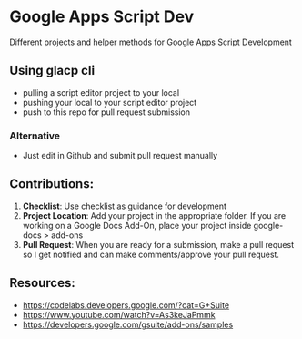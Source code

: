 # Google Apps Script Dev
Different projects and helper methods for Google Apps Script Development

## Using glacp cli
- pulling a script editor project to your local
- pushing your local to your script editor project
- push to this repo for pull request submission

### Alternative
- Just edit in Github and submit pull request manually

## Contributions:
1. **Checklist**: Use checklist as guidance for development
2. **Project Location**: Add your project in the appropriate folder. If you are working on a Google Docs Add-On, place your project inside google-docs > add-ons
3. **Pull Request**: When you are ready for a submission, make a pull request so I get notified and can make comments/approve your pull request.


## Resources:
- https://codelabs.developers.google.com/?cat=G+Suite
- https://www.youtube.com/watch?v=As3keJaPmmk
- https://developers.google.com/gsuite/add-ons/samples
